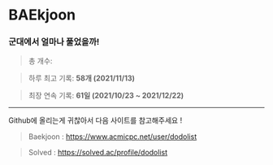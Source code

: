 # BAEkjoon
### 군대에서 얼마나 풀었을까!

> 총 개수:

> 하루 최고 기록: **58개 (2021/11/13)**

> 최장 연속 기록: **61일 (2021/10/23 ~ 2021/12/22)**

--------

Github에 올리는게 귀찮아서 다음 사이트를 참고해주세요 !

> Baekjoon : https://www.acmicpc.net/user/dodolist

> Solved : https://solved.ac/profile/dodolist
